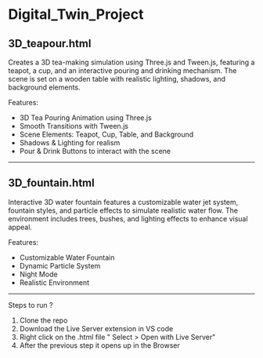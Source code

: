 # Digital_Twin_Project

## 3D_teapour.html

Creates a 3D tea-making simulation using Three.js and Tween.js, featuring a teapot, a cup, and an interactive pouring and drinking mechanism. 
The scene is set on a wooden table with realistic lighting, shadows, and background elements.

Features:
- 3D Tea Pouring Animation using Three.js
- Smooth Transitions with Tween.js
- Scene Elements: Teapot, Cup, Table, and Background
- Shadows & Lighting for realism
- Pour & Drink Buttons to interact with the scene

----------------------------------------------------------------------

## 3D_fountain.html

Interactive 3D water fountain features a customizable water jet system, fountain styles, and particle effects to simulate realistic water flow. The environment includes trees, bushes, and lighting effects to enhance visual appeal.

Features:
- Customizable Water Fountain
- Dynamic Particle System
- Night Mode
- Realistic Environment

----------------------------------------------------------------------

Steps to run ?
1) Clone the repo
2) Download the Live Server extension in VS code
3) Right click on the .html file " Select > Open with Live Server"
4) After the previous step it opens up in the Browser

